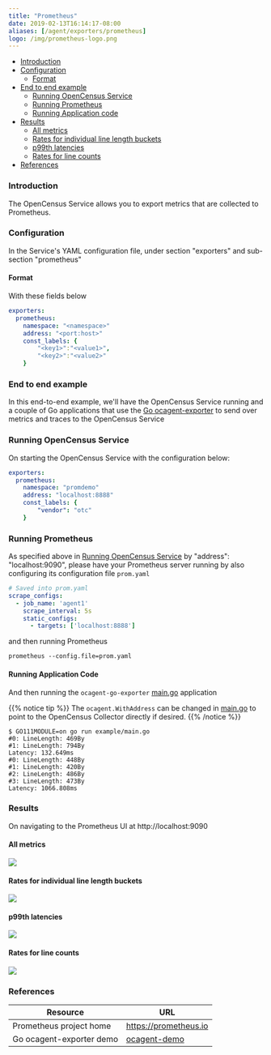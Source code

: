 ```yaml
---
title: "Prometheus"
date: 2019-02-13T16:14:17-08:00
aliases: [/agent/exporters/prometheus]
logo: /img/prometheus-logo.png
---
```


- [Introduction](#introduction)
- [Configuration](#configuration)
    - [Format](#format)
- [End to end example](#end-to-end-example)
    - [Running OpenCensus Service](#running-opencensus-service)
    - [Running Prometheus](#running-prometheus)
    - [Running Application code](#running-application-code)
- [Results](#results)
    - [All metrics](#all-metrics)
    - [Rates for individual line length buckets](#rates-for-individual-line-length-buckets)
    - [p99th latencies](#p99th-latencies)
    - [Rates for line counts](#rates-for-line-counts)
- [References](#references)

### Introduction

The OpenCensus Service allows you to export metrics that are collected to Prometheus.

### Configuration

In the Service's YAML configuration file, under section "exporters" and sub-section "prometheus"

#### Format
With these fields below

```yaml
exporters:
  prometheus:
    namespace: "<namespace>"
    address: "<port:host>"
    const_labels: {
        "<key1>":"<value1>",
        "<key2>":"<value2>"
    }
```

### End to end example

In this end-to-end example, we'll have the OpenCensus Service running and a couple of Go applications
that use the [Go ocagent-exporter](/exporters/supported-exporters/go/ocagent)
to send over metrics and traces to the OpenCensus Service

### Running OpenCensus Service

On starting the OpenCensus Service with the configuration below:

```yaml
exporters:
  prometheus:
    namespace: "promdemo"
    address: "localhost:8888"
    const_labels: {
        "vendor": "otc"
    }
```

### Running Prometheus
As specified above in [Running OpenCensus Service](#running-opencensus-service) by "address": "localhost:9090", please have your Prometheus server running by also configuring
its configuration file `prom.yaml`
```yaml
# Saved into prom.yaml
scrape_configs:
  - job_name: 'agent1'
    scrape_interval: 5s
    static_configs:
      - targets: ['localhost:8888']
```

and then running Prometheus
```shell
prometheus --config.file=prom.yaml
```

#### Running Application Code

And then running the `ocagent-go-exporter` [main.go](/exporters/supported-exporters/go/ocagent/#end-to-end-example) application

{{% notice tip %}}
The `ocagent.WithAddress` can be changed in [main.go](/exporters/supported-exporters/go/ocagent/#end-to-end-example) to point to the OpenCensus Collector directly if desired.
{{% /notice %}}

```shell
$ GO111MODULE=on go run example/main.go
#0: LineLength: 469By
#1: LineLength: 794By
Latency: 132.649ms
#0: LineLength: 448By
#1: LineLength: 420By
#2: LineLength: 486By
#3: LineLength: 473By
Latency: 1066.808ms
```

### Results

On navigating to the Prometheus UI at http://localhost:9090

####  All metrics
![](/images/ocagent-exporter-prometheus-all-metrics.png)

#### Rates for individual line length buckets
![](/images/ocagent-exporter-prometheus-line_lengths-rate.png)

#### p99th latencies
![](/images/ocagent-exporter-prometheus-p99-latency.png)

#### Rates for line counts
![](/images/ocagent-exporter-prometheus-line_counts-rate.png)

### References

Resource|URL
---|---
Prometheus project home|https://prometheus.io
Go ocagent-exporter demo|[ocagent-demo](/exporters/supported-exporters/go/ocagent/#end-to-end-example)
